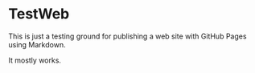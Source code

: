 # TestWeb

This is just a testing ground for publishing a web site with GitHub Pages using Markdown.

It mostly works.
